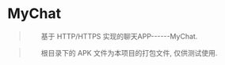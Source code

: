 # MyChat

> &emsp;&emsp;基于 HTTP/HTTPS 实现的聊天APP------MyChat.



> &emsp;&emsp;根目录下的 APK 文件为本项目的打包文件, 仅供测试使用.

